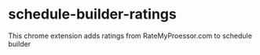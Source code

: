 # schedule-builder-ratings
This chrome extension adds ratings from RateMyProessor.com to schedule builder
